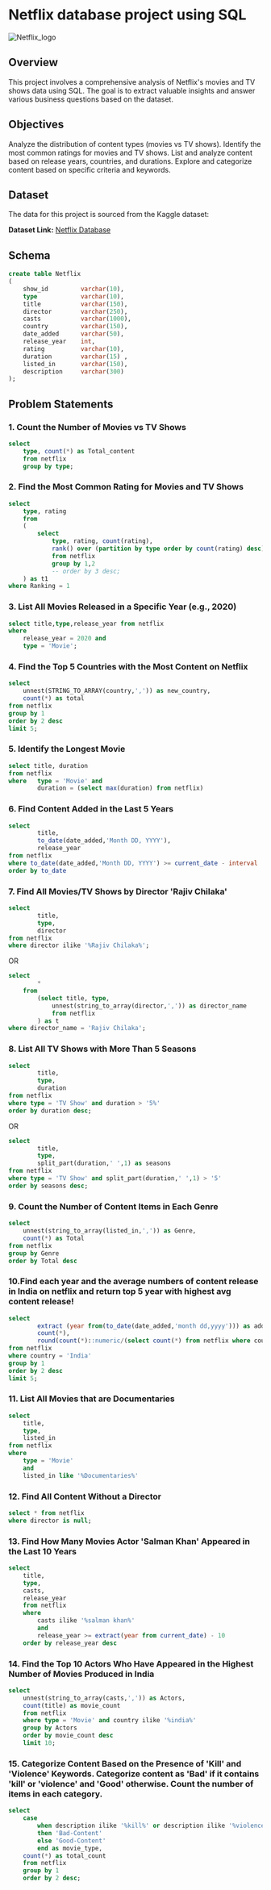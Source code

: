 # Netflix database project using SQL

![Netflix_logo](https://github.com/SuriyaSureshkumar/Netflix_Database/blob/main/netflix_logo.png)

## **Overview**
This project involves a comprehensive analysis of Netflix's movies and TV shows data using SQL. 
The goal is to extract valuable insights and answer various business questions based on the dataset.

## **Objectives**
Analyze the distribution of content types (movies vs TV shows).
Identify the most common ratings for movies and TV shows.
List and analyze content based on release years, countries, and durations.
Explore and categorize content based on specific criteria and keywords.

## **Dataset**
The data for this project is sourced from the Kaggle dataset:

**Dataset Link:** [Netflix Database](https://www.kaggle.com/datasets/shivamb/netflix-shows?resource=download)

## **Schema**
```sql
create table Netflix
(
	show_id			varchar(10),
	type 			varchar(10),
	title 			varchar(150),
	director 		varchar(250),
	casts 			varchar(1000),
	country 		varchar(150),
	date_added 		varchar(50),
	release_year 	int,
	rating 			varchar(10),
	duration 		varchar(15) ,
	listed_in		varchar(150),
	description 	varchar(300)
);
```
## **Problem Statements**
### 1. Count the Number of Movies vs TV Shows
```sql
select
	type, count(*) as Total_content 
	from netflix
	group by type;
```

### 2. Find the Most Common Rating for Movies and TV Shows
```sql
select
	type, rating
	from
	(
		select
			type, rating, count(rating),
			rank() over (partition by type order by count(rating) desc) as Ranking
			from netflix
			group by 1,2
			-- order by 3 desc;
	) as t1
where Ranking = 1
```
### 3. List All Movies Released in a Specific Year (e.g., 2020)
```sql
select title,type,release_year from netflix
where 
	release_year = 2020 and 
	type = 'Movie';
```
### 4. Find the Top 5 Countries with the Most Content on Netflix
```sql
select 
	unnest(STRING_TO_ARRAY(country,',')) as new_country, 
	count(*) as total
from netflix
group by 1
order by 2 desc
limit 5;
```
### 5. Identify the Longest Movie
```sql
select title, duration
from netflix
where 	type = 'Movie' and 
		duration = (select max(duration) from netflix)
```
### 6. Find Content Added in the Last 5 Years
```sql
select 
		title, 
		to_date(date_added,'Month DD, YYYY'), 
		release_year
from netflix
where to_date(date_added,'Month DD, YYYY') >= current_date - interval '5 years'
order by to_date
```
### 7. Find All Movies/TV Shows by Director 'Rajiv Chilaka'
```sql
select 
		title,
		type,
		director
from netflix
where director ilike '%Rajiv Chilaka%';
```
OR
```sql
select 
		*
	from
		(select title, type,
			unnest(string_to_array(director,',')) as director_name
			from netflix
		) as t
where director_name = 'Rajiv Chilaka';
```
### 8. List All TV Shows with More Than 5 Seasons
```sql
select
		title,
		type,
		duration
from netflix
where type = 'TV Show' and duration > '5%'
order by duration desc;
```
OR
```sql
select
		title,
		type,
		split_part(duration,' ',1) as seasons
from netflix
where type = 'TV Show' and split_part(duration,' ',1) > '5'
order by seasons desc;
```
### 9. Count the Number of Content Items in Each Genre
```sql
select 
	unnest(string_to_array(listed_in,',')) as Genre,
	count(*) as Total
from netflix
group by Genre
order by Total desc
```
### 10.Find each year and the average numbers of content release in India on netflix and return top 5 year with highest avg content release!
```sql
select 
		extract (year from(to_date(date_added,'month dd,yyyy'))) as added_year,
		count(*),
		round(count(*)::numeric/(select count(*) from netflix where country = 'India')::numeric * 100,2) as Average
from netflix
where country = 'India'
group by 1
order by 2 desc
limit 5;
```
### 11. List All Movies that are Documentaries
```sql
select
	title,
	type,
	listed_in
from netflix
where 
	type = 'Movie' 
	and
	listed_in like '%Documentaries%'
```
### 12. Find All Content Without a Director
```sql
select * from netflix
where director is null;
```
### 13. Find How Many Movies Actor 'Salman Khan' Appeared in the Last 10 Years
```sql
select 
	title, 
	type,
	casts,
	release_year
	from netflix
	where 
		casts ilike '%salman khan%'
		and
		release_year >= extract(year from current_date) - 10
	order by release_year desc
```
### 14. Find the Top 10 Actors Who Have Appeared in the Highest Number of Movies Produced in India
```sql
select
	unnest(string_to_array(casts,',')) as Actors,
	count(title) as movie_count
	from netflix
	where type = 'Movie' and country ilike '%india%'
	group by Actors
	order by movie_count desc
	limit 10;
```
### 15. Categorize Content Based on the Presence of 'Kill' and 'Violence' Keywords. Categorize content as 'Bad' if it contains 'kill' or 'violence' and 'Good' otherwise. Count the number of items in each category.
```sql
select
	case
		when description ilike '%kill%' or description ilike '%violence%'
		then 'Bad-Content'
		else 'Good-Content'
		end as movie_type,
	count(*) as total_count
	from netflix
	group by 1
	order by 2 desc;
```
